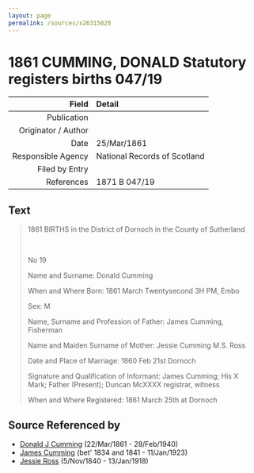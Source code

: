 ```yaml
---
layout: page
permalink: /sources/s26315820
---
```


# 1861 CUMMING, DONALD Statutory registers births 047/19

Field | Detail
---:|:---
Publication | 
Originator / Author | 
Date | 25/Mar/1861
Responsible Agency | National Records of Scotland
Filed by Entry | 
References | 1871 B 047/19

## Text

> 1861 BIRTHS in the District of Dornoch in the County of Sutherland
>
> <br/>
>
> No 19
>
> Name and Surname: Donald Cumming
>
> When  and Where Born: 1861 March Twentysecond 3H PM, Embo
>
> Sex: M
>
> Name, Surname and Profession of Father: James Cumming, Fisherman
>
> Name and Maiden Surname of Mother: Jessie Cumming M.S. Ross
>
> Date and Place of Marriage: 1860 Feb 21st Dornoch
>
> Signature and Qualification of Informant: James Cumming; His X Mark; Father (Present); Duncan McXXXX registrar, witness
>
> When and Where Registered: 1861 March 25th at Dornoch
>

## Source Referenced by

* [Donald J Cumming](../people/@20465544@-donald-j-cumming-b1861-3-22-d1940-2-28.md) (22/Mar/1861 - 28/Feb/1940)
* [James Cumming](../people/@66384942@-james-cumming-b1834~1841-d1923-1-11.md) (bet' 1834 and 1841 - 11/Jan/1923)
* [Jessie Ross](../people/@60546968@-jessie-ross-b1840-11-5-d1918-1-13.md) (5/Nov/1840 - 13/Jan/1918)
